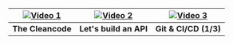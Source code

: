 | [![Video 1](https://img.youtube.com/vi/VsyNBufL10Q/mqdefault.jpg)](https://youtu.be/VsyNBufL10Q?si=VsyNBufL10Q?si=tvoHzLo4EdXmf5lB) | [![Video 2](https://img.youtube.com/vi/Y2RPdeTq974/mqdefault.jpg)](https://youtu.be/Y2RPdeTq974?si=eiHKQx2xverZMy6h) | [![Video 3](https://img.youtube.com/vi/YIdw6UZvK5A/mqdefault.jpg)](https://youtu.be/YIdw6UZvK5A?si=WsPvvCyee-v6gCF9) |
|:---:|:---:|:---:|
| **The Cleancode** | **Let's build an API** | **Git & CI/CD (1/3)** |
